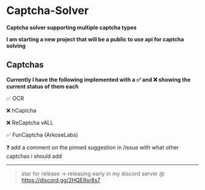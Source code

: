 # Captcha-Solver
**Captcha solver supporting multiple captcha types**

**I am starting a new project that will be a public to use api for captcha solving**



## Captchas

**Currently I have the following implemented with a ✅ and ❌ showing the current status of them each**

✅ OCR

❌ hCaptcha

❌ ReCaptcha vALL

✅ FunCaptcha (ArkoseLabs)

❓ add a comment on the pinned suggestion in /issue with what other captchas i should add

---

> star for release -> releasing early in my discord server @ https://discord.gg/2HQE8sr8s7
